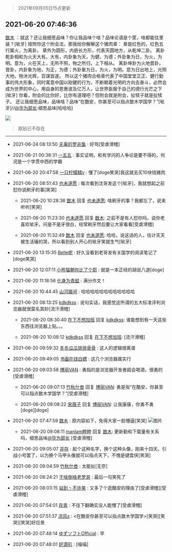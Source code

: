 > 2021年09月05日15点更新
<link rel="stylesheet" href="https://cdn.jsdelivr.net/gh/taotie6/sampleJSON@main/css/photo_show.css">


 ## 2021-06-20 07:46:36 

 [㪚木](https://www.coolapk.com/feed/27876443?shareKey=ZTQ5OWRlODFjOGNhNjEzMTc4MWI~) ：就这？还让我细思品味？你让我品味个啥？品味论语是个筐，啥都能往里装？[呲牙]
按照你这个附会法，那我给你解解这个猪肉章：
章是红色的，红色五行属火，为离卦。
章外为圆形，内嵌长方形，代表天圆地方，从乾坤二卦。
离卦乾卦相和为火天大有。大有，内卦象为天，为健，为德；外卦象为日，为火<!--break-->，为明。意为，火在天上，无所不照，物之所归，上下相从。
离卦坤卦为火地晋卦。晋卦，内卦象为地，为正，为德；外卦象为日，为火，为明。意为日出地上，光照大地，物沐光辉，百谋皆遂。
所以这个猪肉合格章代表了中国堂堂正正、健行勤事的伟大形象，同时寓意中国以刚健的行为，不断朝着光明的方向去奋斗，必然会成为世界的中心，用自身的恩惠波及亿万人，让世界臣服于自己的德行光芒之下[呲牙]
你看，附会的比你好，比你有道理吧？但附会就是附会，扯犊子就是扯犊子。
还让我细思品味，品味啥？品味“在酷安，你甚至可以指点㪚木学国学？”[呲牙]//<a class="feed-link-uname" href="/u/华为部长">@华为部长</a>:细思品味[哈哈哈] 

<div class="album">
<img class="img-item" src="https://image.coolapk.com/feed/2021/0620/07/1081091_c4db8516_6395_0124@1080x730.png" />
</div>

> 原贴已不存在 

 ------- 

- 2021-06-24 08:13:50 [无辜的罗非鱼](uid=3087668) : 好骂[受虐滑稽] 

- 2021-06-21 00:38:31 [一五五](uid=2082710) : 事实证明，和有学问的人争论是要不得的，何况是一个学贯中西的学霸 

- 2021-06-20 20:47:58 [一只柠檬精v](uid=1793793) : 懂了[doge笑哭]我这就去买10块钱猪肉 

- 2021-06-20 08:51:43 [也未遂愿](uid=3056500) : 每次看到沈哥发这个[呲牙]，我就想起之前怼你说刷牙的事[笑哭] 

    - 2021-06-20 10:28:36 [㪚木](uid=1081091) 回复 [也未遂愿](uid=3056500): 啥刷牙的事？我都忘了，说来听听[笑哭] 

    - 2021-06-20 11:23:30 [也未遂愿](uid=3056500) 回复 [㪚木](uid=1081091): 之前不是有人怼你吗，说你老喜欢呲牙。问是不是牙很白，经常刷牙然后要让大家看看[受虐滑稽] 

    - 2021-06-20 11:32:49 [㪚木](uid=1081091) 回复 [也未遂愿](uid=3056500): 哈哈，说这话的人，估计天天被生活锤的哭，所以看到别人开心的呲牙笑就生气[呲牙] 

- 2021-06-20 13:15:35 [Belle呢](uid=2085738) : 好久没看到老哥发有关国学的阅读笔记了[doge笑哭] 

- 2021-06-20 12:07:11 [小熊猫朝你比了个耶](uid=4352062) : 就是一本正经的胡说八道[doge] 

- 2021-06-20 11:18:56 [化身为青蛙](uid=1209189) : 满分作文！ 

- 2021-06-20 10:44:45 [山河眉间](uid=1553724) : 哈哈哈哈哈哈哈哈哈哈哈哈 

- 2021-06-20 08:13:25 [kdkdkss](uid=490443) : 说句实话，我感觉这所谓的五大标准评判浏览器就很莫名其妙[流汗滑稽] 

    - 2021-06-20 08:30:40 [在下不想加班](uid=954703) 回复 [kdkdkss](uid=490443): 谁能想到有一天这些东西往浏览器上贴。。。 

    - 2021-06-20 10:08:12 [kdkdkss](uid=490443) 回复 [在下不想加班](uid=954703): [流汗滑稽] 

- 2021-06-20 09:59:32 [冬冬瓜瓜排排骨骨](uid=3463204) : 这人的逻辑很离谱 

- 2021-06-20 09:49:05 [书画在线白嫖](uid=2846447) : 这几个浏览器属实行 

- 2021-06-20 09:03:58 [博丽VAN](uid=3167897) : 勇指的是浏览器开发者超会喝酒，很勇的[受虐滑稽] 

    - 2021-06-20 09:07:13 [竹秋什叁](uid=2319428) 回复 [博丽VAN](uid=3167897): 勇是🈯“在酷安，你甚至可以指点㪚木学国学？”[受虐滑稽] 

    - 2021-06-20 09:08:22 [宋薇子](uid=1464785) 回复 [博丽VAN](uid=3167897): 让我康康，你勇不勇[doge][doge] 

- 2021-06-20 07:47:59 [㪚木](uid=1081091) : 原内容如下，免得大家一脸懵逼[笑哭] ![图片](https://image.coolapk.com/feed/2021/0620/07/1081091_560603f9_6478_6895@1080x2340.jpeg)

    - 2021-06-20 09:08:11 [manlam睦睦](uid=2040035) 回复 [㪚木](uid=1081091): 更新勤和下载量有关系吗，细思品味<a class="feed-link-uname" href="/u/华为部长">@华为部长</a> [受虐滑稽] 

- 2021-06-20 09:05:07 [并存](uid=1248138) : 起个这种名字，换个这种头像，刚来十四天。引战小号罢了，以为换个马甲头像就可以指点天下，不愧是键盘侠[笑哭] 

- 2021-06-20 09:04:59 [竹秋什叁](uid=2319428) : 太能扯[无奈] 

- 2021-06-20 08:24:21 [干啥倒啥老罗哥](uid=2936994) : 最后一句笑死了 

- 2021-06-20 08:03:15 [站到丶不许笑](uid=1165627) : 又多了个逛酷安的理由了[受虐滑稽][受虐滑稽] 

- 2021-06-20 07:54:01 [存青](uid=1006954) : 不往下翻确实没人能懵了[受虐滑稽] 

- 2021-06-20 07:51:37 [凉风x](uid=1300277) : &lt;在酷安你甚至可以指点㪚木学国学&gt;[笑哭][笑哭][笑哭]好应景 

- 2021-06-20 07:48:14 [ゆずソフトOfficial](uid=1292172) : 早 

- 2021-06-20 07:48:01 [好滴叭](uid=5526219) : [喵喵] 

